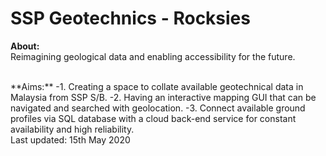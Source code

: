 # SSP Geotechnics - Rocksies 

**About:**
<br>
Reimagining geological data and enabling accessibility for the future. 

<br>
**Aims:**
-1. Creating a space to collate available geotechnical data in Malaysia from SSP S/B. 
-2. Having an interactive mapping GUI that can be navigated and searched with geolocation. 
-3. Connect available ground profiles via SQL database with a cloud back-end service for constant availability and high reliability. 

<br> 
Last updated: 15th May 2020 
